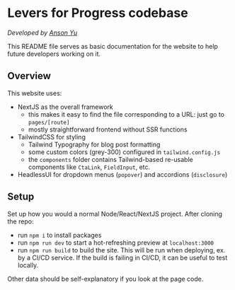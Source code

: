 # Levers for Progress codebase

_Developed by [Anson Yu](https://www.ansonyu.me/)_

This README file serves as basic documentation for the website to help future developers working on it.

## Overview

This website uses:

- NextJS as the overall framework
  - this makes it easy to find the file corresponding to a URL: just go to `pages/[route]`
  - mostly straightforward frontend without SSR functions
- TailwindCSS for styling
  - Tailwind Typography for blog post formatting
  - some custom colors (grey-300) configured in `tailwind.config.js`
  - the `components` folder contains Tailwind-based re-usable components like `CtaLink`, `FieldInput`, etc.
- HeadlessUI for dropdown menus (`popover`) and accordions (`disclosure`)

## Setup

Set up how you would a normal Node/React/NextJS project. After cloning the repo:

- run `npm i` to install packages
- run `npm run dev` to start a hot-refreshing preview at `localhost:3000`
- run `npm run build` to build the site. This will be run when deploying, ex. by a CI/CD service. If the build is failing in CI/CD, it can be useful to test locally.

Other data should be self-explanatory if you look at the page code.

#
